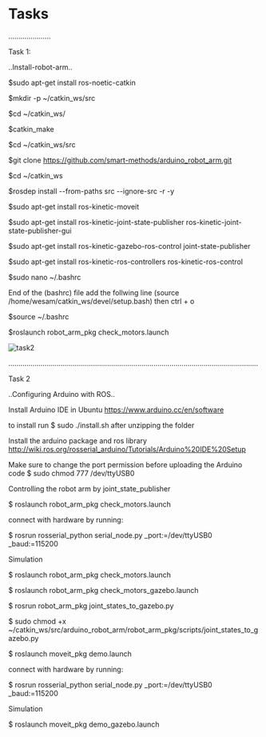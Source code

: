 # Tasks

.....................

Task 1:

..Install-robot-arm..

$sudo apt-get install ros-noetic-catkin

$mkdir -p ~/catkin_ws/src

$cd ~/catkin_ws/

$catkin_make

$cd ~/catkin_ws/src

$git clone https://github.com/smart-methods/arduino_robot_arm.git 

$cd ~/catkin_ws

$rosdep install --from-paths src --ignore-src -r -y

$sudo apt-get install ros-kinetic-moveit

$sudo apt-get install ros-kinetic-joint-state-publisher ros-kinetic-joint-state-publisher-gui

$sudo apt-get install ros-kinetic-gazebo-ros-control joint-state-publisher

$sudo apt-get install ros-kinetic-ros-controllers ros-kinetic-ros-control

$sudo nano ~/.bashrc

End of the (bashrc) file add the follwing line
(source /home/wesam/catkin_ws/devel/setup.bash)
then 
ctrl + o

$source ~/.bashrc

$roslaunch robot_arm_pkg check_motors.launch

![task2](task2.png)

............................................................................................................................

Task 2

..Configuring Arduino with ROS..

Install Arduino IDE in Ubuntu https://www.arduino.cc/en/software 

to install run $ sudo ./install.sh after unzipping the folder

Install the arduino package and ros library http://wiki.ros.org/rosserial_arduino/Tutorials/Arduino%20IDE%20Setup

Make sure to change the port permission before uploading the Arduino code $ sudo chmod 777 /dev/ttyUSB0

Controlling the robot arm by joint_state_publisher

$ roslaunch robot_arm_pkg check_motors.launch

connect with hardware by running:

$ rosrun rosserial_python serial_node.py _port:=/dev/ttyUSB0 _baud:=115200

Simulation

$ roslaunch robot_arm_pkg check_motors.launch

$ roslaunch robot_arm_pkg check_motors_gazebo.launch

$ rosrun robot_arm_pkg joint_states_to_gazebo.py

$ sudo chmod +x ~/catkin_ws/src/arduino_robot_arm/robot_arm_pkg/scripts/joint_states_to_gazebo.py

$ roslaunch moveit_pkg demo.launch

connect with hardware by running:

$ rosrun rosserial_python serial_node.py _port:=/dev/ttyUSB0 _baud:=115200

Simulation

$ roslaunch moveit_pkg demo_gazebo.launch








